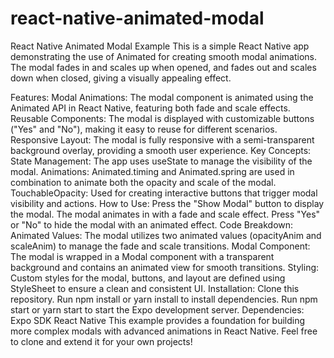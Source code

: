 # react-native-animated-modal
React Native Animated Modal Example
This is a simple React Native app demonstrating the use of Animated for creating smooth modal animations. The modal fades in and scales up when opened, and fades out and scales down when closed, giving a visually appealing effect.

Features:
Modal Animations: The modal component is animated using the Animated API in React Native, featuring both fade and scale effects.
Reusable Components: The modal is displayed with customizable buttons ("Yes" and "No"), making it easy to reuse for different scenarios.
Responsive Layout: The modal is fully responsive with a semi-transparent background overlay, providing a smooth user experience.
Key Concepts:
State Management: The app uses useState to manage the visibility of the modal.
Animations: Animated.timing and Animated.spring are used in combination to animate both the opacity and scale of the modal.
TouchableOpacity: Used for creating interactive buttons that trigger modal visibility and actions.
How to Use:
Press the "Show Modal" button to display the modal.
The modal animates in with a fade and scale effect.
Press "Yes" or "No" to hide the modal with an animated effect.
Code Breakdown:
Animated Values: The modal utilizes two animated values (opacityAnim and scaleAnim) to manage the fade and scale transitions.
Modal Component: The modal is wrapped in a Modal component with a transparent background and contains an animated view for smooth transitions.
Styling: Custom styles for the modal, buttons, and layout are defined using StyleSheet to ensure a clean and consistent UI.
Installation:
Clone this repository.
Run npm install or yarn install to install dependencies.
Run npm start or yarn start to start the Expo development server.
Dependencies:
Expo SDK
React Native
This example provides a foundation for building more complex modals with advanced animations in React Native. Feel free to clone and extend it for your own projects!
